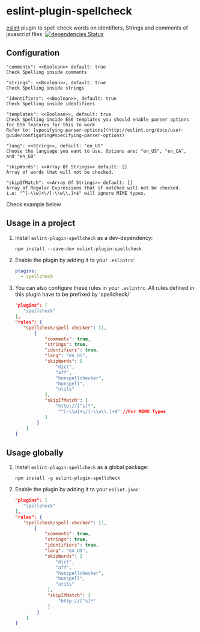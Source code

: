 # eslint-plugin-spellcheck
[eslint](http://eslint.org) plugin to spell check words on identifiers, Strings and comments of javascript files.
[![dependencies Status](https://david-dm.org/aotaduy/eslint-plugin-spellcheck/status.svg)](https://david-dm.org/aotaduy/eslint-plugin-spellcheck)
## Configuration

````
"comments": <<Boolean>> default: true
Check Spelling inside comments

"strings": <<Boolean>>, default: true
Check Spelling inside strings

"identifiers": <<Boolean>>, default: true
Check Spelling inside identifiers

"templates": <<Boolean>>, default: true
Check Spelling inside ES6 templates you should enable parser options for ES6 features for this to work
Refer to: [specifying-parser-options](http://eslint.org/docs/user-guide/configuring#specifying-parser-options)

"lang": <<String>>, default: "en_US"
Choose the language you want to use. Options are: "en_US", "en_CA", and "en_GB"

"skipWords": <<Array Of Strings>> default: []
Array of words that will not be checked.

"skipIfMatch": <<Array Of Strings>> default: []
Array of Regular Expressions that if matched will not be checked.
i.e: "^[-\\w]+\/[-\\w\\.]+$" will ignore MIME types.
````

Check example below

## Usage in a project

1. Install `eslint-plugin-spellcheck` as a dev-dependency:

    ```shell
    npm install --save-dev eslint-plugin-spellcheck
    ```

2. Enable the plugin by adding it to your `.eslintrc`:

    ```yaml
    plugins:
      - spellcheck
    ```
3. You can also configure these rules in your `.eslintrc`. All rules defined in this plugin have to be prefixed by 'spellcheck/'

    ```json
    "plugins": [
       "spellcheck"
   ],
   "rules": {
       "spellcheck/spell-checker": [1,
           {
               "comments": true,
               "strings": true,
               "identifiers": true,
               "lang": "en_US",
               "skipWords": [
                   "dict",
                   "aff",
                   "hunspellchecker",
                   "hunspell",
                   "utils"
               ],
               "skipIfMatch": [
                   "http://[^s]*",
                    "^[-\\w]+\/[-\\w\\.]+$" //For MIME Types
               ]
            }
        ]
    }
    ```

## Usage globally

1. Install `eslint-plugin-spellcheck` as a global package:

    ```shell
    npm install -g eslint-plugin-spellcheck
    ```

2. Enable the plugin by adding it to your `eslint.json`:

    ```json
    "plugins": [
       "spellcheck"
   ],
   "rules": {
       "spellcheck/spell-checker": [1,
           {
               "comments": true,
               "strings": true,
               "identifiers": true,
               "lang": "en_US",
               "skipWords": [
                   "dict",
                   "aff",
                   "hunspellchecker",
                   "hunspell",
                   "utils"
                ],
                "skipIfMatch": [
                    "http://[^s]*"
                ]
            }
        ]
   }
    ```
